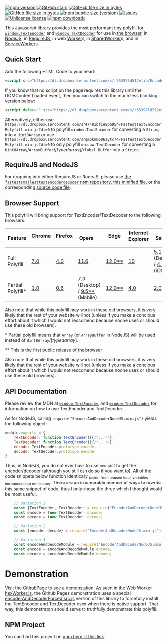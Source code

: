 

[![npm version](http://img.shields.io/npm/v/fastestsmallesttextencoderdecoder.svg?label=version)](https://npmjs.org/package/fastestsmallesttextencoderdecoder "View this project on npm")
[![GitHub stars](https://img.shields.io/github/stars/anonyco/FastestSmallestTextEncoderDecoder.svg?style=social)](https://github.com/anonyco/FastestSmallestTextEncoderDecoder/stargazers "View others who have stared this repository")
[![GitHub file size in bytes](https://img.shields.io/github/size/anonyco/FastestSmallestTextEncoderDecoder/EncoderDecoderTogether.min.js.svg?label=without%20gzip)](https://github.com/anonyco/FastestSmallestTextEncoderDecoder/blob/master/EncoderDecoderTogether.min.js "File without gzip")
[![GitHub file size in bytes](https://img.shields.io/github/size/anonyco/FastestSmallestTextEncoderDecoder/gh-pages/EncoderDecoderTogether.min.js.gz.svg?label=gzip%20applied)](https://github.com/anonyco/FastestSmallestTextEncoderDecoder/blob/master/EncoderDecoderTogether.min.js.gz "Gzipped file")
[![npm bundle size (version)](https://img.shields.io/bundlephobia/min/fastestsmallesttextencoderdecoder/latest.svg?color=maroon&label=NPM%20bundle%20size)](https://npmjs.org/package/fastestsmallesttextencoderdecoder "View this project on npm")
[![Issues](http://img.shields.io/github/issues/anonyco/FastestSmallestTextEncoderDecoder.svg)]( https://github.com/anonyco/FastestSmallestTextEncoderDecoder/issues )
[![Unlicense license](http://img.shields.io/badge/license-Unlicense-brightgreen.svg)](https://unlicense.org/ "This project's liscence")
[![npm downloads](https://img.shields.io/npm/dt/fastestsmallesttextencoderdecoder.svg)](https://npmjs.org/package/fastestsmallesttextencoderdecoder "View this project on npm")

This Javascript library provides the most performant tiny polyfill for [`window.TextEncoder`](https://developer.mozilla.org/en-US/docs/Web/API/TextEncoder) and [`window.TextDecoder`](https://developer.mozilla.org/en-US/docs/Web/API/TextDecoder) for use in [the browser](https://developer.mozilla.org/en-US/docs/Web/API/Window), in [NodeJS](https://nodejs.org/en/docs/), in [RequireJS](https://requirejs.org/docs/whyamd.html), in web [Worker](https://developer.mozilla.org/en-US/docs/Web/API/DedicatedWorkerGlobalScope)s, in [SharedWorker](https://developer.mozilla.org/en-US/docs/Web/API/SharedWorkerGlobalScope)s, and in [ServiceWorker](https://developer.mozilla.org/en-US/docs/Web/API/ServiceWorkerGlobalScope)s.

## Quick Start

Add the following HTML Code to your head:

````HTML
<script src="https://dl.dropboxusercontent.com/s/r55397ld512etib/EncoderDecoderTogether.min.js?dl=0" type="text/javascript"></script>
````

If you know that no script on the page requires this library until the DOMContentLoaded event, then you can switch to the much less blocking version below:

````HTML
<script defer="" src="https://dl.dropboxusercontent.com/s/r55397ld512etib/EncoderDecoderTogether.min.js?dl=0" type="text/javascript"></script>
````

Alternatively, either use `https://dl.dropboxusercontent.com/s/47481btie8pb95h/FastestTextEncoderPolyfill.min.js?dl=0` to polyfill `window.TextEncoder` for converting a `String` into a `Uint8Array` or use `https://dl.dropboxusercontent.com/s/qmoknmp86sytc74/FastestTextDecoderPolyfill.min.js?dl=0` to only polyfill `window.TextDecoder` for converting a `Uint8Array`/`ArrayBuffer`/*\[typedarray\]*/`global.Buffer` into a `String`.

## RequireJS and NodeJS

For dropping into either RequireJS or NodeJS, please use [the `fastestsmallesttextencoderdecoder` npm repository](https://npmjs.org/package/fastestsmallesttextencoderdecoder), [this minified file](https://github.com/anonyco/FastestSmallestTextEncoderDecoder/blob/master/NodeJS/EncoderAndDecoderNodeJS.min.js), or the corresponding [source code file](https://github.com/anonyco/FastestSmallestTextEncoderDecoder/blob/master/NodeJS/EncoderAndDecoderNodeJS.src.js).

## Browser Support

This polyfill will bring
support for TextEncoder/TextDecoder to the following browsers.

| Feature | Chrome <img src="https://developer.mozilla.org/static/browsers/chrome.svg" height="14" /> | Firefox <img src="https://developer.mozilla.org/static/browsers/firefox.svg" height="14" /> | Opera <img src="https://developer.mozilla.org/static/browsers/opera.svg" height="14" /> | Edge <img src="https://developer.mozilla.org/static/browsers/edge.svg" height="14" /> | Internet Explorer <img src="https://developer.mozilla.org/static/browsers/internet-explorer.svg" height="14" /> | Safari <img src="https://developer.mozilla.org/static/browsers/safari.svg" height="14" /> | Android <img src="https://developer.mozilla.org/static/platforms/android.svg" height="14" /> | Samsung Internet <img src="https://developer.mozilla.org/static/browsers/samsung-internet.svg" height="14" /> | Node.js <img src="https://nodejs.org/static/favicon.ico" height="14" /> |
| ------------------ | --- | --- | -------------------------------- | ------ | --- | ------------------------- | --- | --- | --- |
| Full Polyfill      | [7.0](https://developer.mozilla.org/en-US/docs/Web/JavaScript/Reference/Global_Objects/TypedArray#Browser_compatibility) | [4.0](https://developer.mozilla.org/en-US/docs/Web/JavaScript/Reference/Global_Objects/TypedArray#Browser_compatibility) | [11.6](https://developer.mozilla.org/en-US/docs/Web/JavaScript/Reference/Global_Objects/TypedArray#Browser_compatibility)                             | [12.0\*\*](https://developer.mozilla.org/en-US/docs/Web/JavaScript/Reference/Global_Objects/TypedArray#Browser_compatibility) | [10](https://developer.mozilla.org/en-US/docs/Web/JavaScript/Reference/Global_Objects/TypedArray#Browser_compatibility)  | [5.1](https://developer.mozilla.org/en-US/docs/Web/JavaScript/Reference/Global_Objects/TypedArray#Browser_compatibility) (Desktop) / [4.2](https://developer.mozilla.org/en-US/docs/Web/JavaScript/Reference/Global_Objects/TypedArray#Browser_compatibility) (iOS) | [4.0](https://developer.mozilla.org/en-US/docs/Web/JavaScript/Reference/Global_Objects/TypedArray#Browser_compatibility) | [1.0](https://gist.github.com/poshaughnessy/5718717a04db20a02e9fdb3fc16e2258) | [3.0](https://nodejs.org/docs/latest-v4.x/api/buffer.html#buffer_buffers_and_typedarray) |
| Partial Polyfill\* | [1.0](https://robertnyman.com/javascript/index.html) | [0.6](https://en.wikipedia.org/wiki/Comparison_of_JavaScript_engines) | [7.0](https://en.wikipedia.org/wiki/Presto_\(browser_engine\)) (Desktop) / [9.5\*\*](https://en.wikipedia.org/wiki/Presto_\(browser_engine\)) (Mobile) | [12.0\*\*](https://developer.mozilla.org/en-US/docs/Web/JavaScript/Reference/Global_Objects/TypedArray#Browser_compatibility) | [4.0](https://en.wikipedia.org/wiki/Comparison_of_JavaScript_engines) | [2.0](https://en.wikipedia.org/wiki/Comparison_of_JavaScript_engines)                       | 1.0 | [1.0](https://gist.github.com/poshaughnessy/5718717a04db20a02e9fdb3fc16e2258) | [0.10](https://nodejs.org/docs/latest-v0.10.x/api/index.html) |

Also note that while this polyfill may work in these old browsers, it is very likely that the rest of your website will not (unless if you make a concious effort about it which I would not reccomend because noone uses or should use these old browsers).

\* Partial polyfill means that `Array` (or `ArrayBuffer` in NodeJS) will be used instead of `Uint8Array`/\[*typedarray*\].

\*\* This is the first public release of the browser



Also note that while this polyfill may work in these old browsers, it is very likely that the rest of your website will not (unless if you make a concious effort about it which I would not reccomend because noone uses or should use these old browsers).


## API Documentation

Please review the MDN at [`window.TextEncoder`](https://developer.mozilla.org/en-US/docs/Web/API/TextEncoder) and [`window.TextDecoder`](https://developer.mozilla.org/en-US/docs/Web/API/TextDecoder) for information on how to use TextEncoder and TextDecoder.

As for NodeJS, calling `require("EncoderAndDecoderNodeJS.min.js")` yields the following object:

```Javascript
module.exports = {
	TextEncoder: function TextEncoder(){/*...*/},
	TextDecoder: function TextEncoder(){/*...*/},
	encode: TextEncoder.prototype.encode,
	decode: TextDecoder.prototype.decode
}
```

Thus, in NodeJS, you do not ever have to use `new` just to get the encoder/decoder (although you still can do so if you want to). All of the code snippets below function identically <sub>(aside from unused local variables introduced into the scope)</sub>. There are an innumerable number of ways to rewrite this same snippet of code, thus I only chose the three which I thought would be most useful.

```Javascript
    // Variation 1
    const {TextEncoder, TextDecoder} = require("EncoderAndDecoderNodeJS.min.js");
    const encode = (new TextEncoder).encode;
    const decode = (new TextDecoder).decode;
```

```Javascript
    // Variation 2
    const {encode, decode} = require("EncoderAndDecoderNodeJS.min.js");
```

```Javascript
    // Variation 3
    const encodeAndDecodeModule = require("EncoderAndDecoderNodeJS.min.js");
    const encode = encodeAndDecodeModule.encode;
    const decode = encodeAndDecodeModule.decode;
```

# Demonstration

Visit the [GithubPage](https://anonyco.github.io/FastestSmallestTextEncoderDecoder/gh-pages/) to see a demonstation. As seen in the Web Worker [hexWorker.js](https://github.com/anonyco/FastestSmallestTextEncoderDecoder/blob/master/gh-pages/hexWorker.js), the Github Pages demonstration uses a special [encoderAndDecoderForced.src.js](https://github.com/anonyco/FastestSmallestTextEncoderDecoder/blob/master/gh-pages/encoderAndDecoderForced.src.js) version of this library to forcefully install the TextEncoder and TextDecoder even when there is native support. That way, this demonstraton should serve to truthfully demonstrate this polyfill.

## NPM Project
You can find this project on [npm here at this link](https://npmjs.org/package/fastestsmallesttextencoderdecoder).
